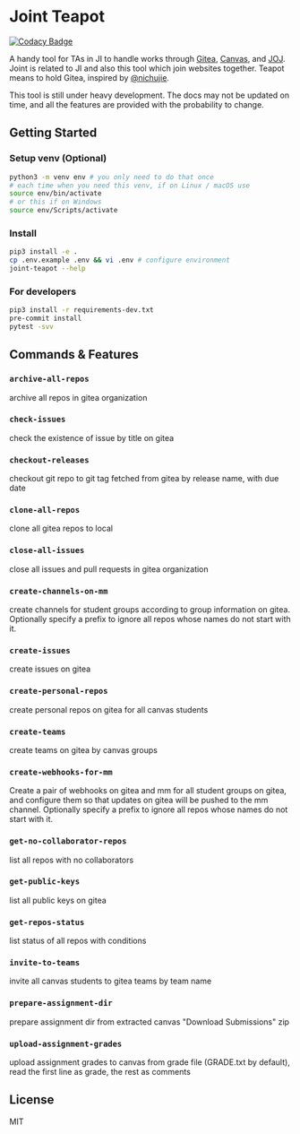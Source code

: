 # Joint Teapot

[![Codacy Badge](https://api.codacy.com/project/badge/Grade/352635b2c8534b0086b5a153db7c82e9)](https://app.codacy.com/gh/BoYanZh/Joint-Teapot?utm_source=github.com&utm_medium=referral&utm_content=BoYanZh/Joint-Teapot&utm_campaign=Badge_Grade_Settings)

A handy tool for TAs in JI to handle works through [Gitea](https://focs.ji.sjtu.edu.cn/git/), [Canvas](https://umjicanvas.com/), and [JOJ](https://joj.sjtu.edu.cn/). Joint is related to JI and also this tool which join websites together. Teapot means to hold Gitea, inspired by [@nichujie](https://github.com/nichujie).

This tool is still under heavy development. The docs may not be updated on time, and all the features are provided with the probability to change.

## Getting Started

### Setup venv (Optional)

```bash
python3 -m venv env # you only need to do that once
# each time when you need this venv, if on Linux / macOS use
source env/bin/activate
# or this if on Windows
source env/Scripts/activate
```

### Install

```bash
pip3 install -e .
cp .env.example .env && vi .env # configure environment
joint-teapot --help
```

### For developers

```bash
pip3 install -r requirements-dev.txt
pre-commit install
pytest -svv
```

## Commands & Features

### `archive-all-repos`
archive all repos in gitea organization
### `check-issues`
check the existence of issue by title on gitea
### `checkout-releases`
checkout git repo to git tag fetched from gitea by release name, with due date
### `clone-all-repos`
clone all gitea repos to local
### `close-all-issues`
close all issues and pull requests in gitea organization
### `create-channels-on-mm`
create channels for student groups according to group information on gitea. Optionally specify a prefix to ignore all repos whose names do not start with it.
### `create-issues`
create issues on gitea
### `create-personal-repos`
create personal repos on gitea for all canvas students
### `create-teams`
create teams on gitea by canvas groups
### `create-webhooks-for-mm`
Create a pair of webhooks on gitea and mm for all student groups on gitea, and configure them so that updates on gitea will be pushed to the mm channel. Optionally specify a prefix to ignore all repos whose names do not start with it.
### `get-no-collaborator-repos`
list all repos with no collaborators
### `get-public-keys`
list all public keys on gitea
### `get-repos-status`
list status of all repos with conditions
### `invite-to-teams`
invite all canvas students to gitea teams by team name
### `prepare-assignment-dir`
prepare assignment dir from extracted canvas "Download Submissions" zip
### `upload-assignment-grades`
upload assignment grades to canvas from grade file (GRADE.txt by default), read the first line as grade, the rest as comments

## License

MIT
